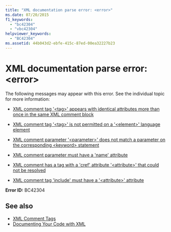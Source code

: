 ```yaml
---
title: "XML documentation parse error: <error>"
ms.date: 07/20/2015
f1_keywords: 
  - "bc42304"
  - "vbc42304"
helpviewer_keywords: 
  - "BC42304"
ms.assetid: 44b043d2-ebfe-415c-87ed-00ea32227b23
---
```

# XML documentation parse error: \<error>
The following messages may appear with this error. See the individual topic for more information:  
  
- [XML comment tag '\<tag>' appears with identical attributes more than once in the same XML comment block](../../visual-basic/misc/bc42305.md)  
  
- [XML comment tag '\<tag>' is not permitted on a '\<element>' language element](../../visual-basic/misc/bc42306.md)  
  
- [XML comment parameter '\<parameter>' does not match a parameter on the corresponding \<keyword> statement](../../visual-basic/misc/bc42307.md)  
  
- [XML comment parameter must have a 'name' attribute](../../visual-basic/misc/bc42308.md)  
  
- [XML comment has a tag with a 'cref' attribute '\<attribute>' that could not be resolved](../../visual-basic/misc/bc42309.md)  
  
- [XML comment tag 'include' must have a '\<attribute>' attribute](../../visual-basic/misc/bc42310.md)  
  
 **Error ID:** BC42304  
  
## See also

- [XML Comment Tags](../../visual-basic/language-reference/xmldoc/index.md)
- [Documenting Your Code with XML](../../visual-basic/programming-guide/program-structure/documenting-your-code-with-xml.md)
